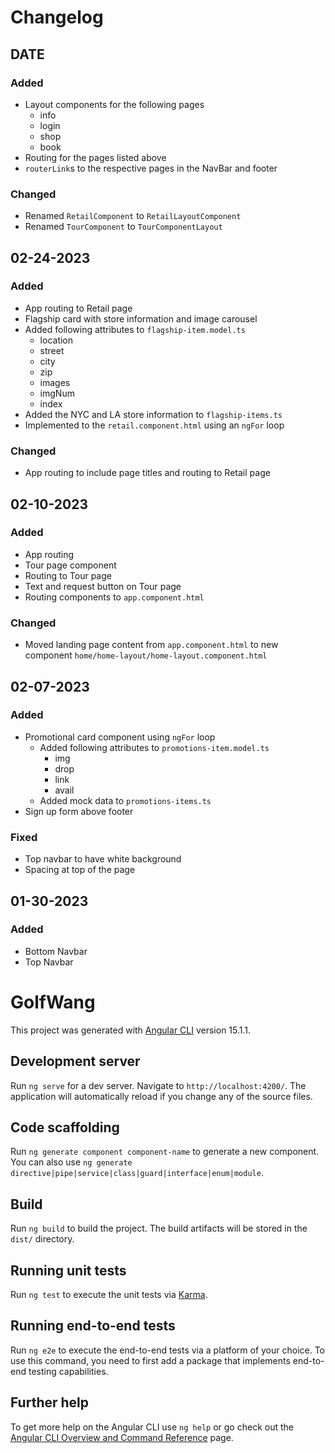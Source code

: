 # Changelog
## DATE
### Added
- Layout components for the following pages
  - info
  - login
  - shop
  - book
- Routing for the pages listed above
- `routerLink`s to the respective pages in the NavBar and footer
### Changed
- Renamed `RetailComponent` to `RetailLayoutComponent`
- Renamed `TourComponent` to `TourComponentLayout`

## 02-24-2023
### Added
- App routing to Retail page
- Flagship card with store information and image carousel
- Added following attributes to `flagship-item.model.ts`
  - location
  - street
  - city
  - zip
  - images
  - imgNum
  - index
- Added the NYC and LA store information to `flagship-items.ts`
- Implemented to the `retail.component.html` using an `ngFor` loop

### Changed
- App routing to include page titles and routing to Retail page

## 02-10-2023
### Added
- App routing
- Tour page component
- Routing to Tour page
- Text and request button on Tour page
- Routing components to `app.component.html`

### Changed
- Moved landing page content from `app.component.html` to new component `home/home-layout/home-layout.component.html`

## 02-07-2023
### Added
- Promotional card component using `ngFor` loop
  - Added following attributes to `promotions-item.model.ts`
    - img
    - drop
    - link
    - avail
  - Added mock data to `promotions-items.ts`
- Sign up form above footer

### Fixed
- Top navbar to have white background
- Spacing at top of the page

## 01-30-2023
### Added
- Bottom Navbar
- Top Navbar

# GolfWang

This project was generated with [Angular CLI](https://github.com/angular/angular-cli) version 15.1.1.

## Development server

Run `ng serve` for a dev server. Navigate to `http://localhost:4200/`. The application will automatically reload if you change any of the source files.

## Code scaffolding

Run `ng generate component component-name` to generate a new component. You can also use `ng generate directive|pipe|service|class|guard|interface|enum|module`.

## Build

Run `ng build` to build the project. The build artifacts will be stored in the `dist/` directory.

## Running unit tests

Run `ng test` to execute the unit tests via [Karma](https://karma-runner.github.io).

## Running end-to-end tests

Run `ng e2e` to execute the end-to-end tests via a platform of your choice. To use this command, you need to first add a package that implements end-to-end testing capabilities.

## Further help

To get more help on the Angular CLI use `ng help` or go check out the [Angular CLI Overview and Command Reference](https://angular.io/cli) page.
